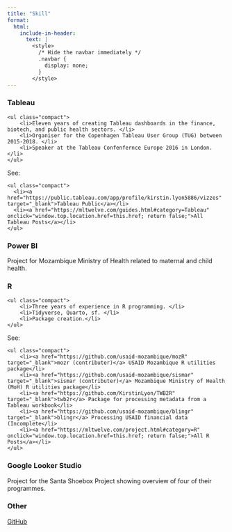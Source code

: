 ```yaml
---
title: "Skill"
format:
  html:
    include-in-header:
      text: |
        <style>
          /* Hide the navbar immediately */
          .navbar {
            display: none;
          }
        </style>
---
```


### Tableau
```{=html}
<ul class="compact">   
    <li>Eleven years of creating Tableau dashboards in the finance, biotech, and public health sectors. </li>   
    <li>Organiser for the Copenhagen Tableau User Group (TUG) between 2015-2018. </li>   
    <li>Speaker at the Tableau Confenfernce Europe 2016 in London.</li> 
</ul>
```

See:
```{=html}
<ul class="compact">  
  <li><a href="https://public.tableau.com/app/profile/kirstin.lyon5886/vizzes" target="_blank">Tableau Public</a></li>
  <li><a href="https://mltwelve.com/guides.html#category=Tableau" onclick="window.top.location.href=this.href; return false;">All Tableau Posts</a></li>
</ul>
```

### Power BI

Project for Mozambique Ministry of Health related to maternal and child health.

### R

```{=html}
<ul class="compact">   
    <li>Three years of experience in R programming. </li>   
    <li>Tidyverse, Quarto, sf. </li>   
    <li>Package creation.</li> 
</ul>
```

See:

```{=html}
<ul class="compact">   
    <li><a href="https://github.com/usaid-mozambique/mozR" target="_blank">mozr (contributer)</a> USAID Mozambique R utilities package</li>   
    <li><a href="https://github.com/usaid-mozambique/sismar" target="_blank">sismar (contributer)</a> Mozambique Ministry of Health (MoH) R utilities package</li>   
    <li><a href="https://github.com/KirstinLyon/TWB2R" target="_blank">twb2r</a> Package for processing metadata from a Tableau workbook</li> 
    <li><a href="https://github.com/usaid-mozambique/blingr" target="_blank">blingr</a> Processing USAID financial data (Incomplete</li> 
    <li><a href="https://mltwelve.com/project.html#category=R" onclick="window.top.location.href=this.href; return false;">All R Posts</a></li> 
</ul>
```

### Google Looker Studio

Project for the Santa Shoebox Project showing overview of four of their programmes. 

### Other

<a href="https://github.com/KirstinLyon" target="_blank">GitHub</a>
